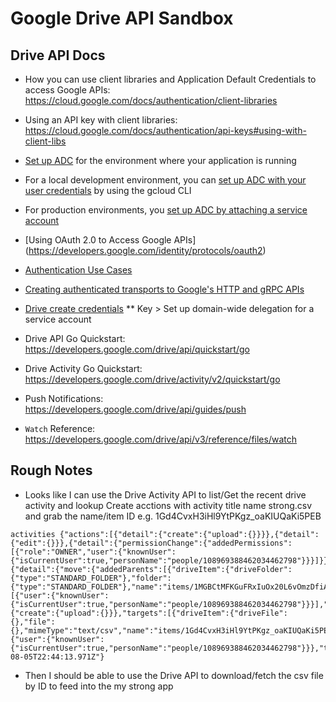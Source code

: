 # Google Drive API Sandbox

## Drive API Docs
* How you can use client libraries and Application Default Credentials to access Google APIs: https://cloud.google.com/docs/authentication/client-libraries
* Using an API key with client libraries: https://cloud.google.com/docs/authentication/api-keys#using-with-client-libs
* [Set up ADC](https://cloud.google.com/docs/authentication/provide-credentials-adc) for the environment where your application is running
* For a local development environment, you can [set up ADC with your user credentials](https://cloud.google.com/docs/authentication/provide-credentials-adc#local-dev) by using the gcloud CLI
* For production environments, you [set up ADC by attaching a service account](https://cloud.google.com/docs/authentication/provide-credentials-adc#attached-sa)
* [Using OAuth 2.0 to Access Google APIs] (https://developers.google.com/identity/protocols/oauth2)
* [Authentication Use Cases](https://cloud.google.com/docs/authentication/use-cases)
* [Creating authenticated transports to Google's HTTP and gRPC APIs](https://pkg.go.dev/google.golang.org/api/transport)

* [Drive create credentials](https://developers.google.com/workspace/guides/create-credentials)
** Key > Set up domain-wide delegation for a service account
* Drive API Go Quickstart: https://developers.google.com/drive/api/quickstart/go
* Drive Activity Go Quickstart: https://developers.google.com/drive/activity/v2/quickstart/go
* Push Notifications: https://developers.google.com/drive/api/guides/push
* `Watch` Reference: https://developers.google.com/drive/api/v3/reference/files/watch

## Rough Notes
- Looks like I can use the Drive Activity API to list/Get the recent drive activity and lookup Create acctions with activity title name strong.csv and grab the name/item ID e.g. 1Gd4CvxH3iHl9YtPKgz_oaKIUQaKi5PEB

```text
activities {"actions":[{"detail":{"create":{"upload":{}}}},{"detail":{"edit":{}}},{"detail":{"permissionChange":{"addedPermissions":[{"role":"OWNER","user":{"knownUser":{"isCurrentUser":true,"personName":"people/108969388462034462798"}}}]}}},{"detail":{"move":{"addedParents":[{"driveItem":{"driveFolder":{"type":"STANDARD_FOLDER"},"folder":{"type":"STANDARD_FOLDER"},"name":"items/1MGBCtMFKGuFRxIuOx20L6vOmzDfiAbYS","title":"strong_app_workout_logs"}}]}}}],"actors":[{"user":{"knownUser":{"isCurrentUser":true,"personName":"people/108969388462034462798"}}}],"primaryActionDetail":{"create":{"upload":{}}},"targets":[{"driveItem":{"driveFile":{},"file":{},"mimeType":"text/csv","name":"items/1Gd4CvxH3iHl9YtPKgz_oaKIUQaKi5PEB","owner":{"user":{"knownUser":{"isCurrentUser":true,"personName":"people/108969388462034462798"}}},"title":"strong.csv"}}],"timestamp":"2023-08-05T22:44:13.971Z"}
```

- Then I should be able to use the Drive API to download/fetch the csv file by ID to feed into the my strong app
